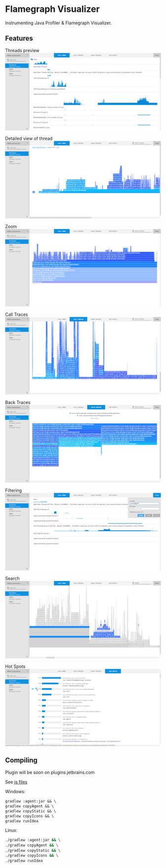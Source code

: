 # Flamegraph Visualizer
Instrumenting Java Profiler & Flamegraph Visualizer.

## Features

Threads preview
![threads preview](screenshots/preview.png)

Detailed view of thread
![](screenshots/thread.png)

Zoom
![](screenshots/zoom.png)

Call Traces
![](screenshots/call-traces.png)

Back Traces
![](screenshots/back-traces.png)

Filtering
![](screenshots/filter.png)

Search
![](screenshots/search.png)

Hot Spots
![](screenshots/hot-spots.png)

## Compiling
Plugin will be soon on plugins.jetbrains.com

See [js files](/visualization/README.md)

Windows:
```
gradlew :agent:jar && \
gradlew copyAgent && \
gradlew copyStatic && \
gradlew copyIcons && \
gradlew runIdea
```

Linux:
```bash
./gradlew :agent:jar && \
./gradlew copyAgent && \
./gradlew copyStatic && \
./gradlew copyIcons && \
./gradlew runIdea

```
